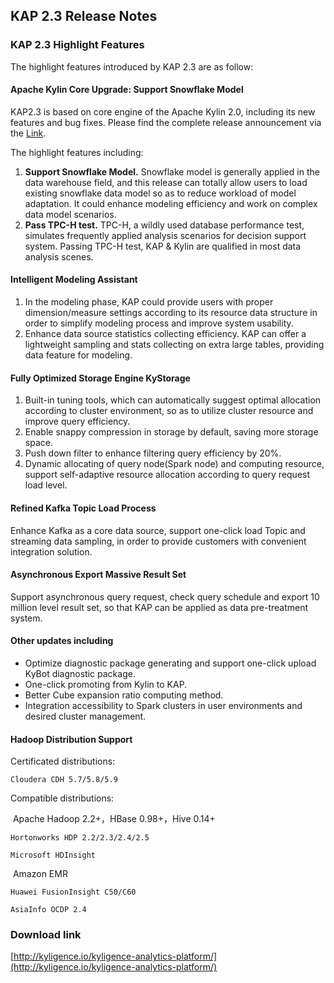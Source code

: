 ## 	KAP 2.3 Release Notes

### KAP 2.3 Highlight Features

The highlight features introduced by KAP 2.3 are as follow:

#### Apache Kylin Core Upgrade: Support Snowflake Model

KAP2.3 is based on core engine of the Apache Kylin 2.0, including its new features and bug fixes. Please find the complete release announcement via the [Link](http://kylin.apache.org/blog/2017/02/25/v2.0.0-beta-ready/). 

The highlight features including:

1. **Support Snowflake Model.** Snowflake model is generally applied in the data warehouse field, and this release can totally allow users to load existing snowflake data model so as to reduce workload of model adaptation. It could enhance modeling efficiency and work on complex data model scenarios. 
2. **Pass TPC-H test.** TPC-H, a wildly used database performance test, simulates frequently applied analysis scenarios for decision support system. Passing TPC-H test, KAP & Kylin are qualified in most data analysis scenes.

#### Intelligent Modeling Assistant

1. In the modeling phase, KAP could provide users with proper dimension/measure settings according to its resource data structure in order to simplify modeling process and improve system usability. 
2. Enhance data source statistics collecting efficiency. KAP can offer a lightweight sampling and stats collecting on extra large tables, providing data feature for modeling.

#### Fully Optimized Storage Engine KyStorage

1. Built-in tuning tools, which can automatically suggest optimal allocation according to cluster environment, so as to utilize cluster resource and improve query efficiency.
2. Enable snappy compression in storage by default, saving more storage space.
3. Push down filter to enhance filtering query efficiency by 20%.
4. Dynamic allocating of query node(Spark node) and computing resource, support self-adaptive resource allocation according to query request load level.

#### Refined Kafka Topic Load Process

Enhance Kafka as a core data source, support one-click load Topic and streaming data sampling, in order to provide customers with convenient integration solution.  

#### Asynchronous Export Massive Result Set

Support asynchronous query request, check query schedule and export 10 million level result set, so that KAP can be applied as data pre-treatment system.


#### Other updates including

- Optimize diagnostic package generating and support one-click upload KyBot diagnostic package.
- One-click promoting from Kylin to KAP.
- Better Cube expansion ratio computing method.
- Integration accessibility to Spark clusters in user environments and desired cluster management.



#### Hadoop Distribution Support

  Certificated distributions:

  	Cloudera CDH 5.7/5.8/5.9

  Compatible distributions:

  ​	Apache Hadoop 2.2+，HBase 0.98+，Hive 0.14+

  	Hortonworks HDP 2.2/2.3/2.4/2.5

  	Microsoft HDInsight

  ​	Amazon EMR

  	Huawei FusionInsight C50/C60

  	AsiaInfo OCDP 2.4

### Download link

[http://kyligence.io/kyligence-analytics-platform/](http://kyligence.io/kyligence-analytics-platform/)


